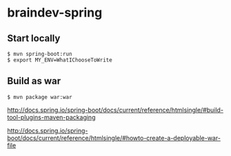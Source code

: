 # braindev-spring


## Start locally
    
    $ mvn spring-boot:run
    $ export MY_ENV=WhatIChooseToWrite
    
    
## Build as war

    $ mvn package war:war
    
    
http://docs.spring.io/spring-boot/docs/current/reference/htmlsingle/#build-tool-plugins-maven-packaging

http://docs.spring.io/spring-boot/docs/current/reference/htmlsingle/#howto-create-a-deployable-war-file